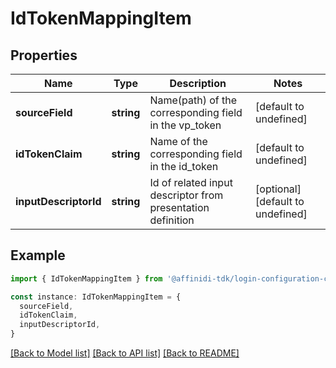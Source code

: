 # IdTokenMappingItem

## Properties

| Name                  | Type       | Description                                                 | Notes                             |
| --------------------- | ---------- | ----------------------------------------------------------- | --------------------------------- |
| **sourceField**       | **string** | Name(path) of the corresponding field in the vp_token       | [default to undefined]            |
| **idTokenClaim**      | **string** | Name of the corresponding field in the id_token             | [default to undefined]            |
| **inputDescriptorId** | **string** | Id of related input descriptor from presentation definition | [optional] [default to undefined] |

## Example

```typescript
import { IdTokenMappingItem } from '@affinidi-tdk/login-configuration-client'

const instance: IdTokenMappingItem = {
  sourceField,
  idTokenClaim,
  inputDescriptorId,
}
```

[[Back to Model list]](../README.md#documentation-for-models) [[Back to API list]](../README.md#documentation-for-api-endpoints) [[Back to README]](../README.md)
